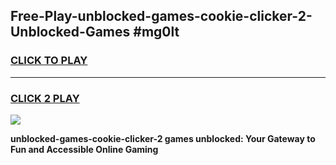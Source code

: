 
## Free-Play-unblocked-games-cookie-clicker-2-Unblocked-Games #mg0lt
<h3>
<a href="https://news.freeplayer.one?title=unblocked-games-cookie-clicker-2&ref=8M">CLICK TO PLAY</a></h3>
<hr>

<h3>
<a href="https://news.freeplayer.one?title=unblocked-games-cookie-clicker-2&ref=8M">CLICK 2 PLAY</a>
  
</h3>

<a href="https://news.freeplayer.one?title=unblocked-games-cookie-clicker-2&ref=8M"><img src="https://clearcache.store/games.png"></a>


**unblocked-games-cookie-clicker-2 games unblocked: Your Gateway to Fun and Accessible Online Gaming**
